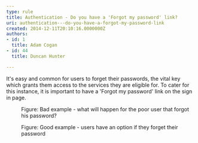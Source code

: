 ```yaml
---
type: rule
title: Authentication - Do you have a 'Forgot my password' link?
uri: authentication---do-you-have-a-forgot-my-password-link
created: 2014-12-11T20:10:16.0000000Z
authors:
- id: 1
  title: Adam Cogan
- id: 44
  title: Duncan Hunter

---
```




<span class='intro'> <p>
                    It's easy and common for users to forget their passwords, the vital key which grants
                    them access to the services they are eligible for. To cater for this instance, it
                    is important to have a 'Forgot my password' link on the sign in page.</p> </span>

<dl class="badImage"><dt> 
      <img src="/PublishingImages/bad-username.jpg" alt="" />
   </dt><dd>Figure&#58; Bad example - what will happen for the poor user that forgot his password?</dd></dl><dl class="goodImage"><dt> 
      <img src="/PublishingImages/good-email.jpg" alt="" />
   </dt><dd>Figure&#58; Good example - users have an option if they forget their password​</dd></dl>


